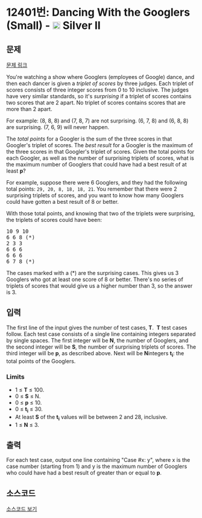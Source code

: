 # 12401번: Dancing With the Googlers (Small) - <img src="https://static.solved.ac/tier_small/9.svg" style="height:20px" /> Silver II

<!-- performance -->

<!-- 문제 제출 후 깃허브에 푸시를 했을 때 제출한 코드의 성능이 입력될 공간입니다.-->

<!-- end -->

## 문제

[문제 링크](https://boj.kr/12401)


<p>You're watching a show where Googlers (employees of Google) dance, and then each dancer is given a&nbsp;<em>triplet of scores</em>&nbsp;by three judges. Each triplet of scores consists of three integer scores from 0 to 10 inclusive. The judges have very similar standards, so it's&nbsp;<em>surprising</em>&nbsp;if a triplet of scores contains two scores that are 2 apart. No triplet of scores contains scores that are more than 2 apart.</p>

<p>For example: (8, 8, 8) and (7, 8, 7) are not surprising. (6, 7, 8) and (6, 8, 8) are surprising. (7, 6, 9) will never happen.</p>

<p>The&nbsp;<em>total points</em>&nbsp;for a Googler is the sum of the three scores in that Googler's triplet of scores. The&nbsp;<em>best result</em>&nbsp;for a Googler is the maximum of the three scores in that Googler's triplet of scores. Given the total points for each Googler, as well as the number of surprising triplets of scores, what is the maximum number of Googlers that could have had a best result of at least&nbsp;<strong>p</strong>?</p>

<p>For example, suppose there were 6 Googlers, and they had the following total points:&nbsp;<code>29, 20, 8, 18, 18, 21</code>. You remember that there were 2 surprising triplets of scores, and you want to know how many Googlers could have gotten a best result of 8 or better.</p>

<p>With those total points, and knowing that two of the triplets were surprising, the triplets of scores could have been:</p>

<pre>10 9 10
6 6 8 (*)
2 3 3
6 6 6
6 6 6
6 7 8 (*)
</pre>

<p>The cases marked with a (*) are the surprising cases. This gives us 3 Googlers who got at least one score of 8 or better. There's no series of triplets of scores that would give us a higher number than 3, so the answer is 3.</p>



## 입력


<p>The first line of the input gives the number of test cases,&nbsp;<strong>T</strong>.&nbsp;&nbsp;<strong>T</strong>&nbsp;test cases follow. Each test case consists of a single line containing integers separated by single spaces. The first integer will be&nbsp;<strong>N</strong>, the number of Googlers, and the second integer will be&nbsp;<strong>S</strong>, the number of surprising triplets of scores. The third integer will be&nbsp;<strong>p</strong>, as described above. Next will be&nbsp;<strong>N</strong>integers&nbsp;<strong>t<sub>i</sub></strong>: the total points of the Googlers.</p>

<h3>Limits</h3>

<ul>
<li>1 ≤&nbsp;<strong>T</strong>&nbsp;≤ 100.</li>
<li>0 ≤&nbsp;<strong>S</strong>&nbsp;≤ N.</li>
<li>0 ≤&nbsp;<strong>p</strong>&nbsp;≤ 10.</li>
<li>0 ≤&nbsp;<strong>t<sub>i</sub></strong>&nbsp;≤ 30.</li>
<li>At least&nbsp;<strong>S</strong>&nbsp;of the&nbsp;<strong>t<sub>i</sub></strong>&nbsp;values will be between 2 and 28, inclusive.</li>
<li>1 ≤&nbsp;<strong>N</strong>&nbsp;≤ 3.</li>
</ul>



## 출력


<p>For each test case, output one line containing "Case #x: y", where x is the case number (starting from 1) and y is the maximum number of Googlers who could have had a best result of greater than or equal to&nbsp;<strong>p</strong>.</p>



## 소스코드

[소스코드 보기](Dancing%20With%20the%20Googlers%20(Small).cpp)